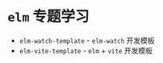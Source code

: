 # `elm` 专题学习



- `elm-watch-template` - `elm-watch` 开发模板
- `elm-vite-template` - `elm` + `vite` 开发模板
